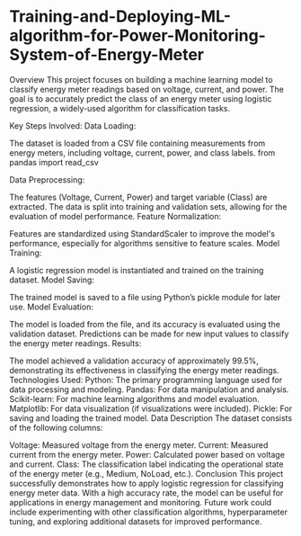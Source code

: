 # Training-and-Deploying-ML-algorithm-for-Power-Monitoring-System-of-Energy-Meter

Overview
This project focuses on building a machine learning model to classify energy meter readings based on voltage, current, and power. The goal is to accurately predict the class of an energy meter using logistic regression, a widely-used algorithm for classification tasks.

Key Steps Involved:
Data Loading:

The dataset is loaded from a CSV file containing measurements from energy meters, including voltage, current, power, and class labels.
from pandas import read_csv

Data Preprocessing:

The features (Voltage, Current, Power) and target variable (Class) are extracted.
The data is split into training and validation sets, allowing for the evaluation of model performance.
Feature Normalization:

Features are standardized using StandardScaler to improve the model's performance, especially for algorithms sensitive to feature scales.
Model Training:

A logistic regression model is instantiated and trained on the training dataset.
Model Saving:

The trained model is saved to a file using Python’s pickle module for later use.
Model Evaluation:

The model is loaded from the file, and its accuracy is evaluated using the validation dataset.
Predictions can be made for new input values to classify the energy meter readings.
Results:

The model achieved a validation accuracy of approximately 99.5%, demonstrating its effectiveness in classifying the energy meter readings.
Technologies Used:
Python: The primary programming language used for data processing and modeling.
Pandas: For data manipulation and analysis.
Scikit-learn: For machine learning algorithms and model evaluation.
Matplotlib: For data visualization (if visualizations were included).
Pickle: For saving and loading the trained model.
Data Description
The dataset consists of the following columns:

Voltage: Measured voltage from the energy meter.
Current: Measured current from the energy meter.
Power: Calculated power based on voltage and current.
Class: The classification label indicating the operational state of the energy meter (e.g., Medium, NoLoad, etc.).
Conclusion
This project successfully demonstrates how to apply logistic regression for classifying energy meter data. With a high accuracy rate, the model can be useful for applications in energy management and monitoring. Future work could include experimenting with other classification algorithms, hyperparameter tuning, and exploring additional datasets for improved performance.

